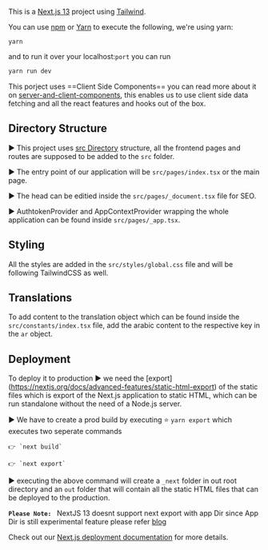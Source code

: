 This is a [Next.js 13](https://nextjs.org/) project using [Tailwind](https://tailwindcss.com/).

You can use [npm](https://docs.npmjs.com/cli/init) or [Yarn](https://yarnpkg.com/lang/en/docs/cli/create/) to execute the following, we're using yarn:

```
yarn
```
and to run it over your localhost:`port` you can run

```bash
yarn run dev
```

This porject uses ==Client Side Components== you can read more about it on [server-and-client-components](https://beta.nextjs.org/docs/rendering/server-and-client-components), this enables us to use client side data fetching and all the react features and hooks out of the box.

Directory Structure
----------------------
▶️ This project uses [src Directory](https://nextjs.org/docs/advanced-features/src-directory) structure, all the frontend pages and routes are supposed to be added to the `src` folder.

▶️ The entry point of our application will be `src/pages/index.tsx` or the main page.

▶️ The head can be editied inside the `src/pages/_document.tsx` file for SEO.

▶️ AuthtokenProvider and AppContextProvider wrapping the whole application can be found inside `src/pages/_app.tsx`.

Styling
----------------------
All the styles are added in the `src/styles/global.css` file and will be following TailwindCSS as well.

Translations
----------------------

To add content to the translation object which can be found inside the `src/constants/index.tsx` file, 
add the arabic content to the respective key in the `ar` object.

Deployment
----------------------

To deploy it to production
▶️ we need the [export] (https://nextjs.org/docs/advanced-features/static-html-export) of the static files which is export of the Next.js application to static HTML, which can be run standalone without the need of a Node.js server.

▶️ We have to create a prod build by executing ⭐ `yarn export` which executes two seperate commands 

    👉 `next build`

    👉 `next export`
    
▶️ executing the above command will create a `_next` folder in out root directory and an `out` folder that will contain all the static HTML files that can be deployed to the production.

**`Please Note: `** NextJS 13 doesnt support next export with app Dir since App Dir is still experimental feature please refer [blog](https://beta.nextjs.org/docs/app-directory-roadmap)

Check out our [Next.js deployment documentation](https://nextjs.org/docs/deployment) for more details.

